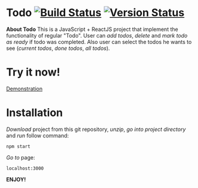 **Todo** [![Build Status](https://travis-ci.org/Kachanov/todo.svg?branch=master)](https://travis-ci.org/Kachanov/todo)  [![Version Status](https://img.shields.io/badge/npm-v1.0.0-yellow.svg)](https://www.npmjs.com/package/@kachanov_b/todo)
=============

**About Todo** This is a JavaScript + ReactJS project that implement the functionality of regular "Todo". User can *add todos*, *delete* and *mark todo as ready* if todo was completed. Also user can select the todos he wants to see (*current todos*, *done todos*, *all todos*).

**Try it now!**
=============

[Demonstration](http://jsfiddle.net/Kachanov_B/h2d9rnL0/1/embedded/result/)

**Installation**
=============
*Download* project from this git repository, *unzip*, *go into project directory* and *run* follow command:

```shell
npm start
```

*Go to* page:
```
localhost:3000
```
**ENJOY!**